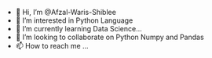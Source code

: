 - 👋 Hi, I’m @Afzal-Waris-Shiblee
- 👀 I’m interested in Python Language
- 🌱 I’m currently learning Data Science...
- 💞️ I’m looking to collaborate on Python Numpy and Pandas
- 📫 How to reach me ...

<!---
Afzal-Waris-Shiblee/Afzal-Waris-Shiblee is a ✨ special ✨ repository because its `README.md` (this file) appears on your GitHub profile.
You can click the Preview link to take a look at your changes.
--->
